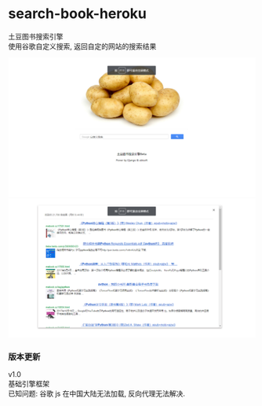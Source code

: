 # search-book-heroku
土豆图书搜索引擎<br>
使用谷歌自定义搜索, 返回自定的网站的搜索结果


![搜索引擎](https://raw.githubusercontent.com/justsweetpotato/makedown-img-store/master/search/search-1.png)
![搜索结果](https://raw.githubusercontent.com/justsweetpotato/makedown-img-store/master/search/search-2.png)



### 版本更新
v1.0<br>
基础引擎框架<br>
已知问题: 谷歌 js 在中国大陆无法加载, 反向代理无法解决.<br>


